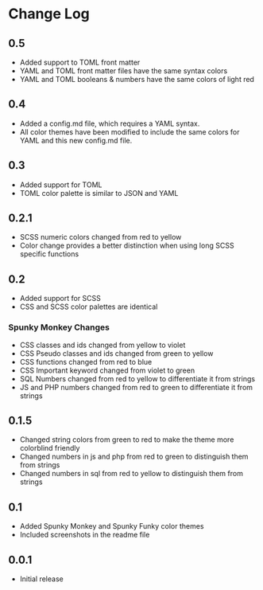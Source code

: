 # Change Log

## 0.5

- Added support to TOML front matter
- YAML and TOML front matter files have the same syntax colors
- YAML and TOML booleans & numbers have the same colors of light red

## 0.4

- Added a config.md file, which requires a YAML syntax.
- All color themes have been modified to include the same colors for YAML and this new config.md file.

## 0.3

- Added support for TOML
- TOML color palette is similar to JSON and YAML

## 0.2.1

- SCSS numeric colors changed from red to yellow
- Color change provides a better distinction when using long SCSS specific functions

## 0.2

- Added support for SCSS
- CSS and SCSS color palettes are identical

### Spunky Monkey Changes

- CSS classes and ids changed from yellow to violet
- CSS Pseudo classes and ids changed from green to yellow
- CSS functions changed from red to blue
- CSS Important keyword changed from violet to green
- SQL Numbers changed from red to yellow to differentiate it from strings
- JS and PHP numbers changed from red to green to differentiate it from strings

## 0.1.5

- Changed string colors from green to red to make the theme more colorblind friendly
- Changed numbers in js and php from red to green to distinguish them from strings
- Changed numbers in sql from red to yellow to distinguish them from strings

## 0.1

- Added Spunky Monkey and Spunky Funky color themes
- Included screenshots in the readme file

## 0.0.1

- Initial release

